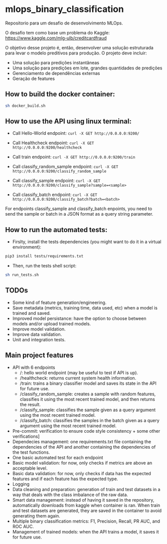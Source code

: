 # mlops_binary_classification
Repositorio para um desafio de desenvolvimento MLOps.

O desafio tem como base um problema do Kaggle:
https://www.kaggle.com/mlg-ulb/creditcardfraud

O objetivo desse projeto é, então, desenvolver uma solução estruturada para levar o modelo preditivos para produção.
O projeto deve incluir:
- Uma solução para predições instantâneas
- Uma solução para predições em lote, grandes quantidades de predições
- Gerenciamento de dependências externas
- Geração de features


## How to build the docker container:
```sh
sh docker_build.sh
```

## How to use the API using linux terminal:
- Call Hello-World endpoint:
`curl -X GET http://0.0.0.0:9200/`

- Call Healthcheck endpoint:
`curl -X GET http://0.0.0.0:9200/healthcheck`

- Call train endpoint:
`curl -X GET http://0.0.0.0:9200/train`

- Call classify_random_sample endpoint:
`curl -X GET http://0.0.0.0:9200/classify_random_sample`

- Call classify_sample endpoint:
`curl -X GET http://0.0.0.0:9200/classify_sample?sample=<sample>`

- Call classify_batch endpoint:
`curl -X GET http://0.0.0.0:9200/classify_batch?batch=<batch>`

For endpoints classify_sample and classify_batch enpoints, you need to send the sample or batch in a JSON format as a query string parameter.

## How to run the automated tests:
- Firslty, install the tests dependencies (you might want to do it in a virtual environment):
```sh
pip3 install tests/requirements.txt
```
- Then, run the tests shell script:
```sh
sh run_tests.sh
```

## TODOs
- Some kind of feature generation/engineering.
- Save metadata (metrics, training time, data used, etc) when a model is trained and saved.
- Improved model persistance: have the option to choose between models and/or upload trained models.
- Improve model validation.
- Improve data validation.
- Unit and integration tests.

## Main project features
- API with 6 endpoints
    - /: hello world endpoint (may be useful to test if API is up).
    - /healthcheck: returns current system health information.
    - /train: trains a binary classifier model and saves its state in the API for future use.
    - /classify_random_sample: creates a sample with random features, classifies it using the most recent trained model, and then returns the result.
    - /classify_sample: classifies the sample given as a query argument using the most recent trained model.
    - /classify_batch: classifies the samples in the batch given as a query argument using the most recent trained model.
- Pre-commit: verification to ensure code style consistency + some other verifications]
- Dependecies management: one requirements.txt file containing the dependencies of the API and another containing the dependencies of the test functions.
- One basic automated test for each endpoint
- Basic model validation: for now, only checks if metrics are above an acceptable level.
- Basic data validation: for now, only checks if data has the expected features and if each feature has the expected type.
- Logging
- Data cleaning and preparation: generation of train and test datasets in a way that deals with the class imbalance of the raw data.
- Smart data management: instead of having it saved in the repository, automatically downloads from kaggle when container is ran. When train and test datasets are generated, they are saved in the container to avoid generating them again.
- Multiple binary classification metrics: F1, Precision, Recall, PR AUC, and ROC AUC.
- Management of trained models: when the API trains a model, it saves it for future use.
